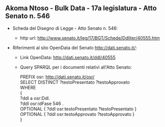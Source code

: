 ## Akoma Ntoso - Bulk Data - 17a legislatura - Atto Senato n. 546 ##

* Scheda del Disegno di Legge - Atto Senato n. 546:
	* http url: http://www.senato.it/leg/17/BGT/Schede/Ddliter/40555.htm

* Riferimenti al sito OpenData del Senato http://dati.senato.it/:
	* Link OpenData: http://dati.senato.it/ddl/40555
	* Query SPARQL per i documenti relativi all'Atto Senato:

        PREFIX osr: <http://dati.senato.it/osr/>  
		SELECT DISTINCT ?testoPresentato ?testoApprovato  
		WHERE  
		{  
		    ?ddl a osr:Ddl.  
		    ?ddl osr:idFase 546 .  
		    OPTIONAL { ?ddl osr:testoPresentato ?testoPresentato }  
		    OPTIONAL { ?ddl osr:testoApprovato ?testoApprovato }  
		}
		